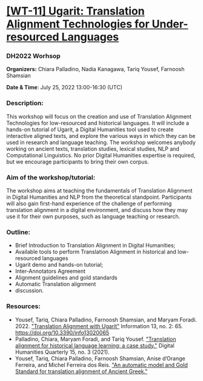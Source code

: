 
# [[WT-11]  Ugarit: Translation Alignment Technologies for Under-resourced Languages](https://dh2022.adho.org/workshops-and-tutorials/wt-11)
### DH2022 Worhsop 

**Organizers:** Chiara Palladino, Nadia Kanagawa, Tariq Yousef, Farnoosh Shamsian

**Date & Time**: July 25, 2022 13:00-16:30 (UTC)

### Description:

This workshop will focus on the creation and use of Translation Alignment Technologies for low-resourced and historical languages. It will include a hands-on tutorial of Ugarit, a Digital Humanities tool used to create interactive aligned texts, and explore the various ways in which they can be used in research and language teaching. The workshop welcomes anybody working on ancient texts, translation studies, lexical studies, NLP and Computational Linguistics. No prior Digital Humanities expertise is required, but we encourage participants to bring their own corpus.

### Aim of the workshop/tutorial:

The workshop aims at teaching the fundamentals of Translation Alignment in Digital Humanities and NLP from the theoretical standpoint. Participants will also gain first-hand experience of the challenge of performing translation alignment in a digital environment, and discuss how they may use it for their own purposes, such as language teaching or research. 

        

### Outline:

- Brief Introduction to Translation Alignment in Digital Humanities; 
- Available tools to perform Translation Alignment in historical and low-resourced languages
- Ugarit demo and hands-on tutorial; 
- Inter-Annotators Agreement
- Alignment guidelines and gold standards
- Automatic Translation alignment
- discussion.

### Resources:
- Yousef, Tariq, Chiara Palladino, Farnoosh Shamsian, and Maryam Foradi. 2022. ["Translation Alignment with Ugarit"](https://www.mdpi.com/2078-2489/13/2/65/pdf?version=1644549376) Information 13, no. 2: 65. https://doi.org/10.3390/info13020065
- Palladino, Chiara, Maryam Foradi, and Tariq Yousef. ["Translation alignment for historical language learning: a case study."](https://www.proquest.com/docview/2603407508?pq-origsite=gscholar&fromopenview=true) Digital Humanities Quarterly 15, no. 3 (2021).
- Yousef, Tariq, Chiara Palladino, Farnoosh Shamsian, Anise d’Orange Ferreira, and Michel Ferreira dos Reis. ["An automatic model and Gold Standard for translation alignment of Ancient Greek."](http://www.lrec-conf.org/proceedings/lrec2022/pdf/2022.lrec-1.634.pdf)
